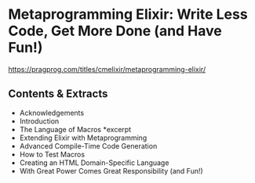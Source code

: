 # Metaprogramming Elixir: Write Less Code, Get More Done (and Have Fun!)

https://pragprog.com/titles/cmelixir/metaprogramming-elixir/

## Contents & Extracts

- Acknowledgements
- Introduction
- The Language of Macros \*excerpt
- Extending Elixir with Metaprogramming
- Advanced Compile-Time Code Generation
- How to Test Macros
- Creating an HTML Domain-Specific Language
- With Great Power Comes Great Responsibility (and Fun!)
